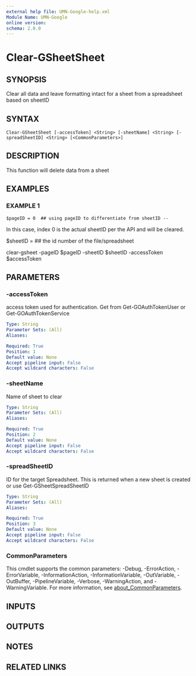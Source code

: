 ```yaml
---
external help file: UMN-Google-help.xml
Module Name: UMN-Google
online version:
schema: 2.0.0
---
```


# Clear-GSheetSheet

## SYNOPSIS
Clear all data and leave formatting intact for a sheet from a spreadsheet based on sheetID

## SYNTAX

```
Clear-GSheetSheet [-accessToken] <String> [-sheetName] <String> [-spreadSheetID] <String> [<CommonParameters>]
```

## DESCRIPTION
This function will delete data from a sheet

## EXAMPLES

### EXAMPLE 1
```
$pageID = 0  ## using pageID to differentiate from sheetID --
```

In this case, index 0 is the actual sheetID per the API and will be cleared.

$sheetID = ## the id number of the file/spreadsheet

clear-gsheet -pageID $pageID -sheetID $sheetID -accessToken $accessToken

## PARAMETERS

### -accessToken
access token used for authentication. 
Get from Get-GOAuthTokenUser or Get-GOAuthTokenService

```yaml
Type: String
Parameter Sets: (All)
Aliases:

Required: True
Position: 1
Default value: None
Accept pipeline input: False
Accept wildcard characters: False
```

### -sheetName
Name of sheet to clear

```yaml
Type: String
Parameter Sets: (All)
Aliases:

Required: True
Position: 2
Default value: None
Accept pipeline input: False
Accept wildcard characters: False
```

### -spreadSheetID
ID for the target Spreadsheet. 
This is returned when a new sheet is created or use Get-GSheetSpreadSheetID

```yaml
Type: String
Parameter Sets: (All)
Aliases:

Required: True
Position: 3
Default value: None
Accept pipeline input: False
Accept wildcard characters: False
```

### CommonParameters
This cmdlet supports the common parameters: -Debug, -ErrorAction, -ErrorVariable, -InformationAction, -InformationVariable, -OutVariable, -OutBuffer, -PipelineVariable, -Verbose, -WarningAction, and -WarningVariable. For more information, see [about_CommonParameters](http://go.microsoft.com/fwlink/?LinkID=113216).

## INPUTS

## OUTPUTS

## NOTES

## RELATED LINKS
